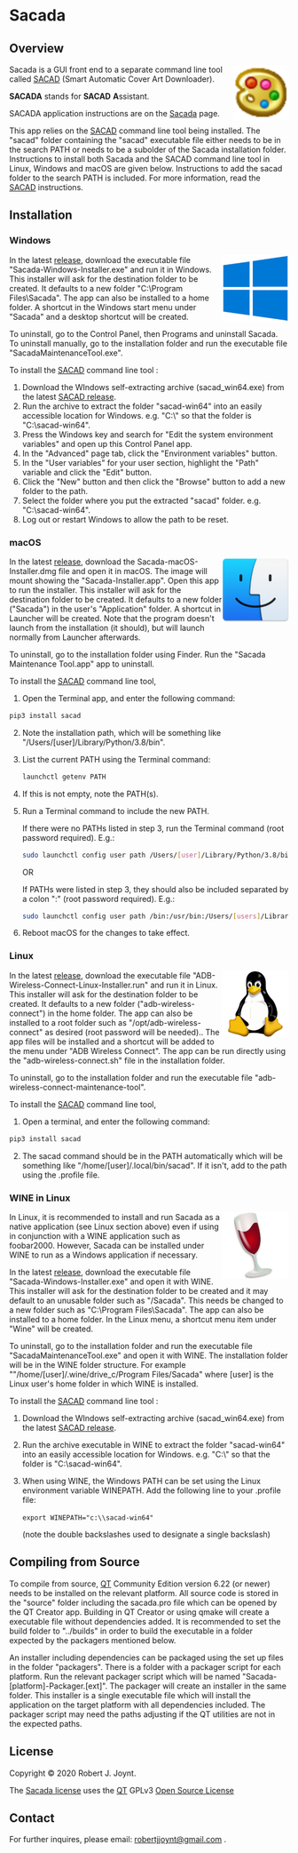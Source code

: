 # Sacada

## Overview

<img align="right" src="./images/sacada.png" alt="Sacada" style="zoom:100%;" />Sacada is a GUI front end to a separate command line tool called <a href="https://github.com/desbma/sacad">SACAD</a> (Smart Automatic Cover Art Downloader).

**SACADA** stands for **SACAD** **A**ssistant.

SACADA application instructions are on the <a href="https://github.com/Jalopy-Tech/Sacada/blob/master/Sacada.md">Sacada</a> page.

This app relies on the <a href="https://github.com/desbma/sacad">SACAD</a> command line tool being installed. The "sacad" folder containing the "sacad" executable file either needs to be in the search PATH or needs to be a subolder of the Sacada installation folder. Instructions to install both Sacada and the SACAD command line tool in Linux, Windows and macOS are given below. Instructions to add the sacad folder to the search PATH is included. For more information, read the <a href="https://github.com/desbma/sacad">SACAD</a> instructions.

## Installation

### Windows

<img align="right"  src="./images/Windows.png" alt="Windows"  /> In the latest <a href="https://github.com/Jalopy-Tech/Sacada/releases">release</a>, download the executable file "Sacada-Windows-Installer.exe" and run it in Windows. This installer will ask for the destination folder to be created. It defaults to a new folder "C:\Program Files\Sacada". The app can also be installed to a home folder. A shortcut in the Windows start menu under "Sacada" and a desktop shortcut will be created.

To uninstall, go to the Control Panel, then Programs and uninstall Sacada. To uninstall manually, go to the installation folder and run the executable file "SacadaMaintenanceTool.exe".

To install the <a href="https://github.com/desbma/sacad">SACAD</a> command line tool :

1.  Download the WIndows self-extracting archive (sacad_win64.exe) from the  latest <a href="https://github.com/desbma/sacad/releases">SACAD release</a>.  
2. Run the archive to extract the folder "sacad-win64" into an easily accessible location for Windows. e.g. "C:\\" so that the folder is "C:\\sacad-win64".
3. Press the Windows key and search for "Edit the system environment variables" and open up this Control Panel app.
4. In the "Advanced" page tab, click the "Environment variables" button.
5. In the "User variables" for your user section, highlight the "Path" variable and click the "Edit" button.
6. Click the "New" button and then click the "Browse" button to add a new folder to the path.
7. Select the folder where you put the extracted "sacad" folder. e.g. "C:\sacad-win64".
8. Log out or restart Windows to allow the path to be reset.

### macOS

<img align="right" src="./images/macOS.png" alt="macOS"  />In the latest <a href="https://github.com/Jalopy-Tech/Sacada/releases">release</a>, download the Sacada-macOS-Installer.dmg file and open it in macOS. The image will mount showing the "Sacada-Installer.app". Open this app to run the installer. This installer will ask for the destination folder to be created. It defaults to a new folder ("Sacada") in the user's "Application" folder. A shortcut in Launcher will be created. Note that the program doesn't launch from the installation (it should), but will launch normally from Launcher afterwards.

To uninstall, go to the installation folder using Finder. Run the "Sacada Maintenance Tool.app" app to uninstall.

To install the <a href="https://github.com/desbma/sacad">SACAD</a> command line tool, 

1.  Open the Terminal app, and enter the following command:

   ```bash
   pip3 install sacad
   ```

2. Note the installation path, which will be something like "/Users/[user]/Library/Python/3.8/bin". 

3. List the current PATH using the Terminal command:

   ```bash
   launchctl getenv PATH
   ```

4. If this is not empty, note the PATH(s).

5. Run a Terminal command to include the new PATH.

   If there were no PATHs listed in step 3, run the Terminal command (root password required). E.g.:

   ```bash
   sudo launchctl config user path /Users/[user]/Library/Python/3.8/bin
   ```

   OR

   If PATHs were listed in step 3, they should also be included separated by a colon ":" (root password required). E.g.:

   ```bash
   sudo launchctl config user path /bin:/usr/bin:/Users/[users]/Library/Python/3.8/bin
   ```

6. Reboot macOS for the changes to take effect.

### Linux

<img align="right" src="./images/Linux.png" alt="Linux"  />In the latest <a href="https://github.com/Jalopy-Tech/Sacada/releases">release</a>, download the executable file "ADB-Wireless-Connect-Linux-Installer.run" and run it in Linux. This installer will ask for the destination folder to be created. It defaults to a new folder ("adb-wireless-connect") in the home folder. The app can also be installed to a root folder such as "/opt/adb-wireless-connect" as desired (root password will be needed).. The app files will be installed and a shortcut will be added to the menu under "ADB Wireless Connect". The app can be run directly using the "adb-wireless-connect.sh" file in the installation folder.

To uninstall, go to the installation folder and run the executable file "adb-wireless-connect-maintenance-tool".

To install the <a href="https://github.com/desbma/sacad">SACAD</a> command line tool, 

1.  Open a terminal, and enter the following command:

   ```bash
   pip3 install sacad
   ```

2. The sacad command should be in the PATH automatically which will be something like "/home/[user]/.local/bin/sacad". If it isn't, add to the path using the .profile file.

### WINE in Linux

<img align="right" src="./images/WINE.png" alt="Linux"  />In Linux, it is recommended to install and run Sacada as a native application (see Linux section above) even if using in conjunction with a WINE application such as foobar2000. However, Sacada can be installed under WINE to run as a Windows application if necessary.

In the latest <a href="https://github.com/Jalopy-Tech/Sacada/releases">release</a>, download the executable file "Sacada-Windows-Installer.exe" and open it with WINE. This installer will ask for the destination folder to be created  and it may default to an unusable folder such as "/Sacada". This needs be changed to a new folder such as "C:\Program Files\Sacada". The app can also be installed to a home folder. In the Linux menu, a shortcut menu item under "Wine" will be created.

To uninstall, go to the installation folder and run the executable file "SacadaMaintenanceTool.exe" and open it with WINE. The installation folder will be in the WINE folder structure. For example ""/home/[user]/.wine/drive_c/Program Files/Sacada" where [user] is the Linux user's home folder in which WINE is installed.

To install the <a href="https://github.com/desbma/sacad">SACAD</a> command line tool :

1.  Download the WIndows self-extracting archive (sacad_win64.exe) from the  latest <a href="https://github.com/desbma/sacad/releases">SACAD release</a>.  

2. Run the archive executable in WINE to extract the folder "sacad-win64" into an easily accessible location for Windows. e.g. "C:\\" so that the folder is "C:\\sacad-win64".

3. When using WINE, the Windows PATH can be set using the Linux environment variable WINEPATH. Add the following line to your .profile file:

    `export WINEPATH="c:\\sacad-win64"`

   (note the double backslashes used to designate a single backslash)

## Compiling from Source

To compile from source, <a href="https://www.qt.io/">QT</a> Community Edition version 6.22 (or newer) needs to be installed on the relevant platform. All source code is stored in the "source" folder including the sacada.pro file which can be opened by the QT Creator app. Building in QT Creator or using qmake will create a executable file without dependencies added. It is recommended to set the build folder to "../builds" in order to build the executable in a folder expected by the packagers mentioned below.

An installer including dependencies can be packaged using the set up files in the folder "packagers". There is a folder with a packager script for each platform. Run the relevant packager script which will be named "Sacada-[platform]-Packager.[ext]". The packager will create an installer in the same folder. This installer is a single executable file which will install the application on the target platform with all dependencies included. The packager script may need the paths adjusting if the QT utilities are not in the expected paths.

## License

Copyright &copy; 2020 Robert J. Joynt.

The <a href="https://github.com/Jalopy-Tech/Sacada/blob/master/LICENSE.md">Sacada license</a> uses the <a href="https://www.qt.io/">QT</a> GPLv3 <a href="https://doc.qt.io/qt-5/gpl.html">Open Source License</a>

## Contact

For further inquires, please email: robertjjoynt@gmail.com .











